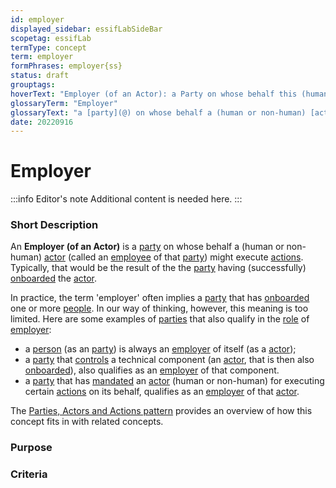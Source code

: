 ```yaml
---
id: employer
displayed_sidebar: essifLabSideBar
scopetag: essifLab
termType: concept
term: employer
formPhrases: employer{ss}
status: draft
grouptags:
hoverText: "Employer (of an Actor): a Party on whose behalf this (human or non-human) Actor (called an Employee of that Party) might execute Actions."
glossaryTerm: "Employer"
glossaryText: "a [party](@) on whose behalf a (human or non-human) [actor](@) (called an [employee](@) of that [party](@)) might execute [action](@)."
date: 20220916
---
```


# Employer


:::info Editor's note
Additional content is needed here.
:::

### Short Description

An **Employer (of an Actor)** is a [party](@) on whose behalf a (human or non-human) [actor](@) (called an [employee](@) of that [party](@)) might execute [actions](@). Typically, that would be the result of the the [party](@) having (successfully) [onboarded](onboarding@) the [actor](@).

In practice, the term 'employer' often implies a [party](@) that has [onboarded](onboarding@) one or more [people](human-being@). In our way of thinking, however, this meaning is too limited. Here are some examples of [parties](@) that also qualify in the [role](@) of [employer](@):
- a [person](human-being@) (as an [party](@)) is always an [employer](@) of itself (as a [actor](@));
- a [party](@) that [controls](scope-of-control@) a technical component (an [actor](@), that is then also [onboarded](onboarding@)), also qualifies as an [employer](@) of that component.
- a [party](@) that has [mandated](mandate@) an [actor](@) (human or non-human) for executing certain [actions](@) on its behalf, qualifies as an [employer](@) of that [actor](@).

The [Parties, Actors and Actions pattern](pattern-party-actor-action@) provides an overview of how this concept fits in with related concepts.

### Purpose

### Criteria

